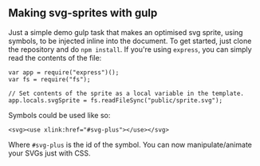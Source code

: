 ## Making svg-sprites with gulp
Just a simple demo gulp task that makes an optimised svg sprite, using symbols, to be injected inline into the document. To get started, just clone the repository and do `npm install`. If you're using `express`, you can simply read the contents of the file:

```
var app = require("express")();
var fs = require("fs");

// Set contents of the sprite as a local variable in the template.
app.locals.svgSprite = fs.readFileSync("public/sprite.svg");
```

Symbols could be used like so:
```
<svg><use xlink:href="#svg-plus"></use></svg>
```
Where `#svg-plus` is the id of the symbol. You can now manipulate/animate your SVGs just with CSS.
